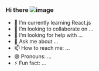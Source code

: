 ### Hi there ![image](https://user-images.githubusercontent.com/71497246/121955069-1d3bda80-cd7d-11eb-818f-c7528e6ac9c0.png)


- 🌱 I’m currently learning React.js
- 👯 I’m looking to collaborate on ...
- 🤔 I’m looking for help with ...
- 💬 Ask me about ...
- 📫 How to reach me: ...
- 😄 Pronouns: ...
- ⚡ Fun fact: ...

